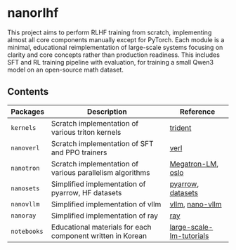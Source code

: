 # nanorlhf
This project aims to perform RLHF training from scratch, implementing almost all core components manually except for PyTorch. Each module is a minimal, educational reimplementation of large-scale systems focusing on clarity and core concepts rather than production readiness. This includes SFT and RL training pipeline with evaluation, for training a small Qwen3 model on an open-source math dataset.

## Contents

| Packages    | Description                                                | Reference                                                                                              |
|-------------|------------------------------------------------------------|--------------------------------------------------------------------------------------------------------|
| `kernels`   | Scratch implementation of various triton kernels           | [trident](https://github.com/kakaobrain/trident)                                                       |
| `nanoverl`  | Scratch implementation of SFT and PPO trainers             | [verl](https://github.com/volcengine/verl)                                                             |
| `nanotron`  | Scratch implementation of various parallelism algorithms   | [Megatron-LM](https://github.com/NVIDIA/Megatron-LM), [oslo](https://github.com/EleutherAI/oslo)       |
| `nanosets`  | Simplified implementation of pyarrow, HF datasets          | [pyarrow](https://github.com/apache/arrow), [datasets](https://github.com/huggingface/datasets)        |
| `nanovllm`  | Simplified implementation of vllm                          | [vllm](https://github.com/vllm-project/vllm), [nano-vllm](https://github.com/GeeeekExplorer/nano-vllm) |
| `nanoray`   | Simplified implementation of ray                           | [ray](https://github.com/ray-project/ray)                                                              |
| `notebooks` | Educational materials for each component written in Korean | [large-scale-lm-tutorials](https://github.com/tunib-ai/large-scale-lm-tutorials)                       |
